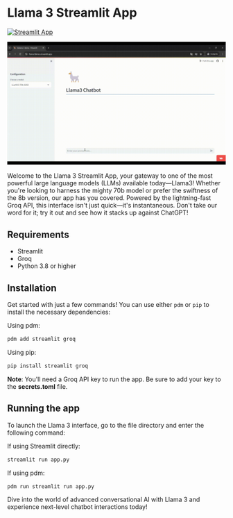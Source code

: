 # Llama 3 Streamlit App

[![Streamlit App](https://static.streamlit.io/badges/streamlit_badge_black_white.svg)](https://llama3demo.streamlit.app/)

![Inference Example](images/Llama3_chatbot_demo2.gif)

Welcome to the Llama 3 Streamlit App, your gateway to one of the most powerful large language models (LLMs) available today—Llama3! Whether you're looking to harness the mighty 70b model or prefer the swiftness of the 8b version, our app has you covered. Powered by the lightning-fast Groq API, this interface isn't just quick—it's instantaneous. Don't take our word for it; try it out and see how it stacks up against ChatGPT!

## Requirements
- Streamlit
- Groq 
- Python 3.8 or higher

## Installation
Get started with just a few commands! You can use either `pdm` or `pip` to install the necessary dependencies:

Using pdm:
```bash
pdm add streamlit groq
```

Using pip:
```bash
pip install streamlit groq
```
**Note**: You'll need a Groq API key to run the app. Be sure to add your key to the **secrets.toml** file.

## Running the app
To launch the Llama 3 interface, go to the file directory and enter the following command:

If using Streamlit directly:
```bash
streamlit run app.py
```
If using pdm:

```bash
pdm run streamlit run app.py
```

Dive into the world of advanced conversational AI with Llama 3 and experience next-level chatbot interactions today!

